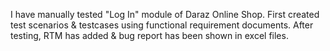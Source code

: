 I have manually tested "Log In" module of Daraz Online Shop. First created test scenarios & testcases using functional requirement documents. After testing, RTM has added & bug report has been shown in excel files.
